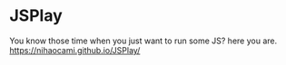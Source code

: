 # JSPlay

You know those time when you just want to run some JS? here you are.
https://nihaocami.github.io/JSPlay/
